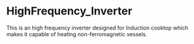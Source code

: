 # HighFrequency_Inverter
This is an high frequency inverter designed for Induction cooktop which makes it capable of heating non-ferromagnetic vessels.
